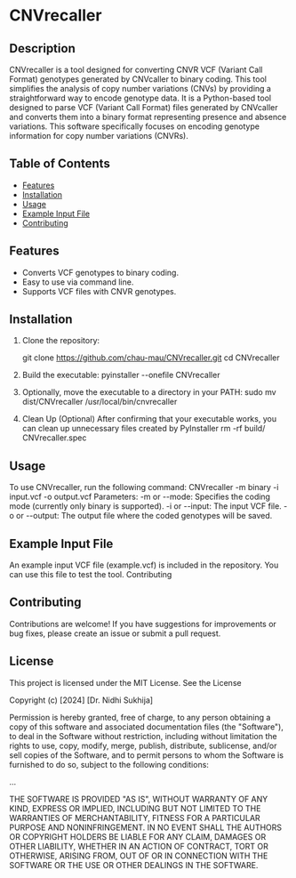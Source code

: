 # CNVrecaller

## Description
CNVrecaller is a tool designed for converting CNVR VCF (Variant Call Format) genotypes generated by CNVcaller to binary coding. This tool simplifies the analysis of copy number variations (CNVs) by providing a straightforward way to encode genotype data. It is a Python-based tool designed to parse VCF (Variant Call Format) files generated by CNVcaller and converts them into a binary format representing presence and absence variations. This software specifically focuses on encoding genotype information for copy number variations (CNVRs).


## Table of Contents
- [Features](#features)
- [Installation](#installation)
- [Usage](#usage)
- [Example Input File](#example-input-file)
- [Contributing](#contributing)

## Features

- Converts VCF genotypes to binary coding.
- Easy to use via command line.
- Supports VCF files with CNVR genotypes.

## Installation

1. Clone the repository:

   git clone https://github.com/chau-mau/CNVrecaller.git
   cd CNVrecaller

2. Build the executable:
   pyinstaller --onefile CNVrecaller

3. Optionally, move the executable to a directory in your PATH:
   sudo mv dist/CNVrecaller /usr/local/bin/cnvrecaller

4. Clean Up (Optional)
   After confirming that your executable works, you can clean up unnecessary files created by PyInstaller
   rm -rf build/ CNVrecaller.spec


## Usage
To use CNVrecaller, run the following command:
    CNVrecaller -m binary -i input.vcf -o output.vcf
Parameters:
    -m or --mode: Specifies the coding mode (currently only binary is supported).
    -i or --input: The input VCF file.
    -o or --output: The output file where the coded genotypes will be saved.

## Example Input File
An example input VCF file (example.vcf) is included in the repository. You can use this file to test the tool.
Contributing

## Contributing
Contributions are welcome! If you have suggestions for improvements or bug fixes, please create an issue or submit a pull request.

## License
This project is licensed under the MIT License. See the License

Copyright (c) [2024] [Dr. Nidhi Sukhija]

Permission is hereby granted, free of charge, to any person obtaining a copy
of this software and associated documentation files (the "Software"), to deal
in the Software without restriction, including without limitation the rights
to use, copy, modify, merge, publish, distribute, sublicense, and/or sell
copies of the Software, and to permit persons to whom the Software is
furnished to do so, subject to the following conditions:

...

THE SOFTWARE IS PROVIDED "AS IS", WITHOUT WARRANTY OF ANY KIND, EXPRESS OR
IMPLIED, INCLUDING BUT NOT LIMITED TO THE WARRANTIES OF MERCHANTABILITY,
FITNESS FOR A PARTICULAR PURPOSE AND NONINFRINGEMENT. IN NO EVENT SHALL THE
AUTHORS OR COPYRIGHT HOLDERS BE LIABLE FOR ANY CLAIM, DAMAGES OR OTHER
LIABILITY, WHETHER IN AN ACTION OF CONTRACT, TORT OR OTHERWISE, ARISING FROM,
OUT OF OR IN CONNECTION WITH THE SOFTWARE OR THE USE OR OTHER DEALINGS IN THE
SOFTWARE.
